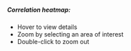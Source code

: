 ##### Correlation heatmap:

- Hover to view details
- Zoom by selecting an area of interest
- Double-click to zoom out